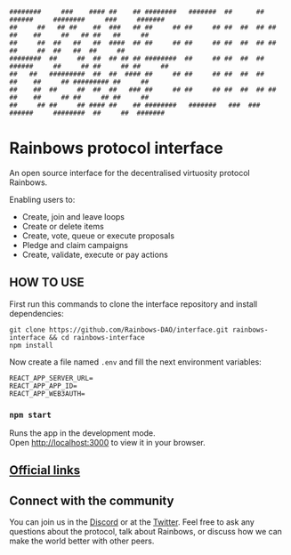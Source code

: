 ```
########     ###    #### ##    ## ########   #######  ##      ##  ######     ########     ###     #######
##     ##   ## ##    ##  ###   ## ##     ## ##     ## ##  ##  ## ##    ##    ##     ##   ## ##   ##     ##
##     ##  ##   ##   ##  ####  ## ##     ## ##     ## ##  ##  ## ##          ##     ##  ##   ##  ##     ##
########  ##     ##  ##  ## ## ## ########  ##     ## ##  ##  ##  ######     ##     ## ##     ## ##     ##
##   ##   #########  ##  ##  #### ##     ## ##     ## ##  ##  ##       ##    ##     ## ######### ##     ##
##    ##  ##     ##  ##  ##   ### ##     ## ##     ## ##  ##  ## ##    ##    ##     ## ##     ## ##     ##
##     ## ##     ## #### ##    ## ########   #######   ###  ###   ######     ########  ##     ##  #######
```

# Rainbows protocol interface

An open source interface for the decentralised virtuosity protocol Rainbows.

Enabling users to:

* Create, join and leave loops
* Create or delete items
* Create, vote, queue or execute proposals
* Pledge and claim campaigns 
* Create, validate, execute or pay actions

## HOW TO USE

First run this commands to clone the interface repository and install dependencies:

```
git clone https://github.com/Rainbows-DAO/interface.git rainbows-interface && cd rainbows-interface
npm install
```

Now create a file named `.env` and fill the next environment variables:

```
REACT_APP_SERVER_URL=
REACT_APP_APP_ID=
REACT_APP_WEB3AUTH=
```

### `npm start`

Runs the app in the development mode.\
Open [http://localhost:3000](http://localhost:3000) to view it in your browser.

## [Official links](https://linktr.ee/rainbowsdao/)

## Connect with the community

You can join us in the [Discord]() or at the [Twitter](). Feel free to ask any questions about the protocol, talk about Rainbows, or discuss how we can make the world better with other peers.
